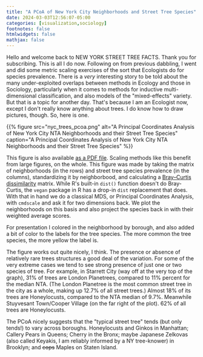 ```yaml
---
title: "A PCoA of New York City Neighborhoods and Street Tree Species"
date: 2024-03-03T12:56:07-05:00
categories: [visualization,sociology]
footnotes: false
htmlwidgets: false
mathjax: false
---
```



Hello and welcome back to NEW YORK STREET TREE FACTS. Thank you for subscribing. This is all I do now. Following on from previous dabbling, I went and did some metric scaling exercises of the sort that Ecologists do for species prevalence. There is a _very_ interesting story to be told about the many under-exploited overlaps between methods in Ecology and those in Sociology, particularly when it comes to methods for inductive multi-dimensional classification, and also models of the "mixed-effects" variety. But that is a topic for another day. That's because I am an Ecologist now, except I don't really know anything about trees. I do know how to draw pictures, though. So, here is one.  


{{% figure src="nyc_trees_pcoa.png" alt="A Principal Coordinates Analysis of New York City NTA Neighborhoods and their Street Tree Species" caption="A Principal Coordinates Analysis of New York City NTA Neighborhoods and their Street Tree Species" %}}

This figure is also available [as a PDF file](nyc_trees_pcoa.pdf). Scaling methods like this benefit from large figures, on the whole. This figure was made by taking the matrix of neighborhoods (in the rows) and street tree species prevalence (in the columns), standardizing it by neighborbood, and calculating a [Bray–Curtis dissimilarity](https://en.wikipedia.org/wiki/Bray–Curtis_dissimilarity) matrix. While R's built-in `dist()` function doesn't do Bray-Curtis, the `vegan` package in R has a drop-in `dist` replacement that does. With that in hand we do a classical MDS, or Principal Coordinates Analysis, with `cmdscale` and ask it for two dimensions back. We plot the neighborhoods on this basis and also project the species back in with their weighted average scores. 

For presentation I colored in the neighborhood by borough, and also added a bit of color to the labels for the tree species. The more common the tree species, the more yellow the label is. 

The figure works out quite nicely, I think. The presence or absence of relatively rare trees structures a good deal of the variation. For some of the very extreme cases we tend to see strong presence of just one or two species of tree. For example, in Starrett City (way off at the very top of the graph), 31% of trees are London Planetrees, compared to 11% percent for the median NTA. (The London Planetree is the most common street tree in the city as a whole, making up 12.7% of all street trees.) Almost 18% of its trees are Honeylocusts, compared to the NTA median of 9.7%. Meanwhile Stuyvesant Town/Cooper Village (on the far right of the plot). 62% of all trees are Honeylocusts. 

The PCoA nicely suggests that the "typical street tree" tends (but only tends!) to vary across boroughs. Honeylocusts and Ginkos in Manhattan; Callery Pears in Queens; Cherry in the Bronx; maybe Japanese Zelkovas (also called Keyakis, I am reliably informed by a NY tree-knower) in Brooklyn; and ~~cops~~ Maples on Staten Island. 

